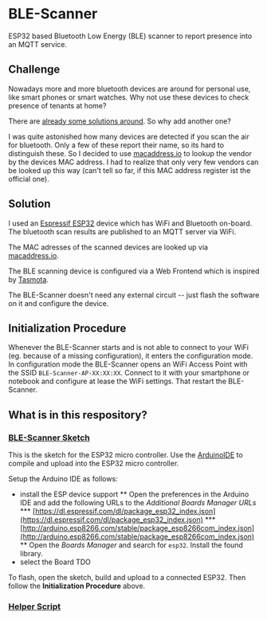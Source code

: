 # BLE-Scanner

ESP32 based Bluetooth Low Energy (BLE) scanner to report presence into an MQTT service.

## Challenge

Nowadays more and more bluetooth devices are around for personal use, like smart phones or smart watches. Why not use these devices to check presence of tenants at home?

There are [already some solutions around](https://github.com/search?q=ble+scan+esp32&type=Repositories). So why add another one?

I was quite astonished how many devices are detected if you scan the air for bluetooth. Only a few of these report their name, so its hard to distinguish these. So I decided to use [macaddress.io](https://macaddres.io) to lookup the vendor by the devices MAC address. I had to realize that only very few vendors can be looked up this way (can't tell so far, if this MAC address register ist the official one).

## Solution

I used an [Espressif ESP32](https://www.espressif.com/en/products/socs/esp32) device which has WiFi and Bluetooth on-board. The bluetooth scan results are published to an MQTT server via WiFi.

The MAC adresses of the scanned devices are looked up via [macaddress.io](https://macaddress.io).

The BLE scanning device is configured via a Web Frontend which is inspired by [Tasmota](https://github.com/arendst/Tasmota).

The BLE-Scanner doesn't need any external circuit -- just flash the software on it and configure the device.

## Initialization Procedure

Whenever the BLE-Scanner starts and is not able to connect to your WiFi (eg. because of a missing configuration), it enters the configuration mode.
In configuration mode the BLE-Scanner opens an WiFi Access Point with the SSID `BLE-Scanner-AP-XX:XX:XX`. Connect to it with your smartphone or notebook and configure at lease the WiFi settings. That restart the BLE-Scanner.

## What is in this respository?

### [BLE-Scanner Sketch](BLE-Scanner/)

This is the sketch for the ESP32 micro controller. Use the [ArduinoIDE](https://www.arduino.cc/en/main/software) to compile and upload into the ESP32 micro controller.

Setup the Arduino IDE as follows:

* install the ESP device support
  ** Open the preferences in the Arduino IDE and add the following URLs to the _Additional Boards Manager URLs_ 
   *** [https://dl.espressif.com/dl/package_esp32_index.json](https://dl.espressif.com/dl/package_esp32_index.json)
   *** [http://arduino.esp8266.com/stable/package_esp8266com_index.json](http://arduino.esp8266.com/stable/package_esp8266com_index.json)
  ** Open the _Boards Manager_ and search for `esp32`. Install the found library.  
* select the Board TDO

To flash, open the sketch, build and upload to a connected ESP32. Then follow the **Initialization Procedure** above.


### [Helper Script](scripts/)
